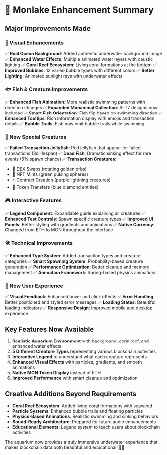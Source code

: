 # 🌊 Monlake Enhancement Summary

## Major Improvements Made

### 🎨 Visual Enhancements
✅ **Real Ocean Background**: Added authentic underwater background image
✅ **Enhanced Water Effects**: Multiple animated water layers with caustic lighting
✅ **Coral Reef Ecosystem**: Living coral formations at the bottom
✅ **Improved Bubbles**: 12 varied bubble types with different colors
✅ **Better Lighting**: Animated sunlight rays with underwater effects

### 🐟 Fish & Creature Improvements
✅ **Enhanced Fish Animation**: More realistic swimming patterns with direction changes
✅ **Expanded Monanimal Collection**: All 17 designs now included
✅ **Smart Fish Orientation**: Fish flip based on swimming direction
✅ **Enhanced Tooltips**: Rich information display with emojis and transaction details
✅ **Bubble Trails**: Fish now emit bubble trails while swimming

### 🦑 New Special Creatures
✅ **Failed Transaction Jellyfish**: Red jellyfish that appear for failed transactions (3s lifespan)
✅ **Dead Fish**: Dramatic sinking effect for rare events (5% spawn chance)
✅ **Transaction Creatures**: 
   - 🔄 DEX Swaps (rotating golden orbs)
   - 🎨 NFT Mints (green pulsing spheres)
   - ⚡ Contract Creation (purple lightning creatures)
   - 💎 Token Transfers (blue diamond entities)

### 🎮 Interactive Features
✅ **Legend Component**: Expandable guide explaining all creatures
✅ **Enhanced Test Controls**: Spawn specific creature types
✅ **Improved UI Panels**: Better styling with gradients and animations
✅ **Native Currency**: Changed from ETH to MON throughout the interface

### 🛠️ Technical Improvements
✅ **Enhanced Type System**: Added transaction types and creature categories
✅ **Smart Spawning System**: Probability-based creature generation
✅ **Performance Optimization**: Better cleanup and memory management
✅ **Animation Framework**: Spring-based physics animations

### 🎯 New User Experience
✅ **Visual Feedback**: Enhanced hover and click effects
✅ **Error Handling**: Better positioned and styled error messages
✅ **Loading States**: Beautiful loading indicators
✅ **Responsive Design**: Improved mobile and desktop experience

## Key Features Now Available

1. **Realistic Aquarium Environment** with background, coral reef, and enhanced water effects
2. **5 Different Creature Types** representing various blockchain activities
3. **Interactive Legend** to understand what each creature represents
4. **Enhanced Visual Effects** with particles, gradients, and smooth animations
5. **Native MON Token Display** instead of ETH
6. **Improved Performance** with smart cleanup and optimization

## Creative Additions Beyond Requirements

- **Coral Reef Ecosystem**: Added living coral formations with seaweed
- **Particle Systems**: Enhanced bubble trails and floating particles  
- **Physics-Based Animations**: Realistic swimming and sinking behaviors
- **Sound-Ready Architecture**: Prepared for future audio enhancements
- **Educational Elements**: Legend system to teach users about blockchain activities

The aquarium now provides a truly immersive underwater experience that makes blockchain data both beautiful and educational! 🐠🌊
